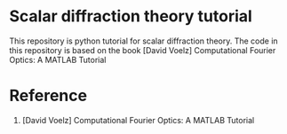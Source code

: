 Scalar diffraction theory tutorial
==================================

This repository is python tutorial for scalar diffraction theory.
The code in this repository is based on the book [David Voelz] Computational Fourier Optics: A MATLAB Tutorial


Reference
=========
1. [David Voelz] Computational Fourier Optics: A MATLAB Tutorial
